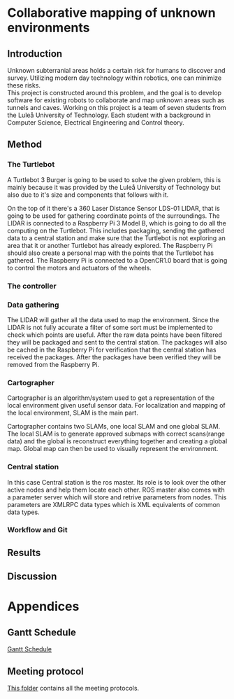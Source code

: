 # Collaborative mapping of unknown environments

## Introduction 
<p>
Unknown subterranial areas holds a certain risk for humans to discover and survey. Utilizing modern day technology within robotics, one can minimize these risks.<br>
This project is constructed around this problem, and the goal is to develop software for existing robots to collaborate and map unknown areas such as tunnels and caves. Working on this project is a team of seven students from the Luleå University of Technology. Each student with a background in Computer Science, Electrical Engineering and Control theory.
</p>

## Method

### The Turtlebot
<p>
A Turtlebot 3 Burger is going to be used to solve the given problem, this is mainly because it was provided by the Luleå University of Technology but also due to it's size and components that follows with it.
</p>
<p>
On the top of it there's a 360 Laser Distance Sensor LDS-01 LIDAR, that is going to be used for gathering coordinate points of the surroundings. The LIDAR is connected to a Raspberry Pi 3 Model B, which is going to do all the computing on the Turtlebot. This includes packaging, sending the gathered data to a central station and make sure that the Turtlebot is not exploring an area that it or another Turtlebot has already explored. The Raspberry Pi should also create a personal map with the points that the Turtlebot has gathered. The Raspberry Pi is connected to a OpenCR1.0 board that is going to control the motors and actuators of the wheels.
</p>

### The controller
<p>
</p>

### Data gathering
<p>
The LIDAR will gather all the data used to map the environment. Since the LIDAR is not fully accurate a filter of some sort must be implemented to check which points are useful. After the raw data points have been filtered they will be packaged and sent to the central station. The packages will also be cached in the Raspberry Pi for verification that the central station has received the packages. After the packages have been verified they will be removed from the Raspberry Pi.
</p>

### Cartographer
<p>
Cartographer is an algorithm/system used to get a representation of the local environment given useful sensor data. For localization and mapping of the local environment, SLAM is the main part. 

Cartographer contains two SLAMs, one local SLAM and one global SLAM. The local SLAM is to generate approved submaps with correct scans(range data) and the global is reconstruct everything together and creating a global map. Global map can then be used to visually represent the environment.
</p>

### Central station
<p>
In this case Central station is the ros master. Its role is to look over the other active nodes and help them locate each other. ROS master also comes with a parameter server which will store and retrive parameters from nodes. This parameters are XMLRPC data types which is XML equivalents of common data types.

  
</p>

### Workflow and Git
<p>
</p>

## Results
<p>
</p>

## Discussion
<p>
</p>

# Appendices

## Gantt Schedule
[Gantt Schedule](ProjectPlan.gan)

## Meeting protocol
<p>
  <a href="https://drive.google.com/open?id=1PeUxJ5jHCUijahTg3dwKI38IQUg2Elm8">This folder</a> contains all the meeting protocols.
</p>
